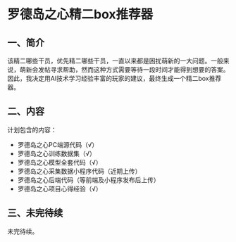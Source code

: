 # 罗德岛之心精二box推荐器

## 一、简介

该精二哪些干员，优先精二哪些干员，一直以来都是困扰萌新的一大问题。一般来说，萌新会发帖寻求帮助，然而这种方式需要等待一段时间才能得到想要的答案。因此，我决定用AI技术学习经验丰富的玩家的建议，最终生成一个精二box推荐器。

## 二、内容

计划包含的内容：

- 罗德岛之心PC端源代码（√）
- 罗德岛之心训练数据集（√）
- 罗德岛之心模型全套代码（√）
- 罗德岛之心采集数据小程序代码（近期上传）
- 罗德岛之心后端代码（等前端及小程序发布后上传）
- 罗德岛之心项目心得经验（√）

## 三、未完待续

未完待续。
